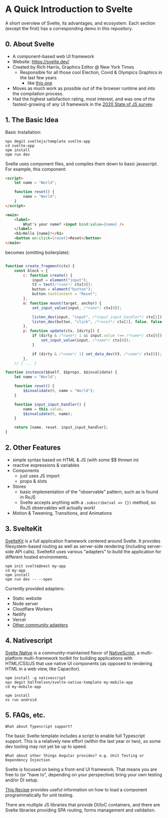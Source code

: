 # A Quick Introduction to Svelte

A short overview of Svelte, its advantages, and ecosystem. Each section (except the first) has a corresponding demo in this repository.

## 0. About Svelte

* A component-based web UI framework
* Website: https://svelte.dev/
* Created by Rich Harris, Graphics Editor @ New York Times
	* Responsible for all those cool Election, Covid & Olympics Graphics in the last few years
		* like [this one](./assets/graphic.mp4)
* Moves as much work as possible _out_ of the browser runtime and _into_ the compilation process.
* Had the highest satisfaction rating, most interest, and was one of the fastest-growing of any UI framework in the [2020 State of JS survey](https://2020.stateofjs.com/en-US/technologies/front-end-frameworks/).

## 1. The Basic Idea

Basic Installation:

```shell
npx degit sveltejs/template svelte-app
cd svelte-app
npm install
npm run dev
```

Svelte uses component files, and compiles them down to basic javascript. For example, this component:

```html
<script>
	let name = "World";

	function reset() {
		name = "World";
	}
</script>

<main>
	<label>
		What's your name? <input bind:value={name} />
	</label>
	<h1>Hello {name}!</h1>
	<button on:click={reset}>Reset</button>
</main>
```

becomes (omitting boilerplate):

```js

function create_fragment(ctx) {
	const block = {
		c: function create() {
			input = element("input");
			t3 = text(/*name*/ ctx[0]);
			button = element("button");
			button.textContent = "Reset";
		},
		m: function mount(target, anchor) {
			set_input_value(input, /*name*/ ctx[0]);

			listen_dev(input, "input", /*input_input_handler*/ ctx[2]);
			listen_dev(button, "click", /*reset*/ ctx[1], false, false, false);
		},
		p: function update(ctx, [dirty]) {
			if (dirty & /*name*/ 1 && input.value !== /*name*/ ctx[0]) {
				set_input_value(input, /*name*/ ctx[0]);
			}

			if (dirty & /*name*/ 1) set_data_dev(t3, /*name*/ ctx[0]);
		},
	// [ ... ]

function instance($$self, $$props, $$invalidate) {
	let name = "World";

	function reset() {
		$$invalidate(0, name = "World");
	}

	function input_input_handler() {
		name = this.value;
		$$invalidate(0, name);
	}

	return [name, reset, input_input_handler];
}

```

## 2. Other Features

* simple syntax based on HTML & JS (with some $$ thrown in)
* reactive expressions & variables
* Components
	* just uses JS import
	* props & slots
* Stores
	* basic implementation of the "observable" pattern, such as is found in RxJS
	* Svelte accepts anything with a `.subscribe(val => {})` method, so RxJS observables will actually work!
* Motion & Tweening, Transitions, and Animations

## 3. SvelteKit

[SvelteKit](https://kit.svelte.dev/) is a full application framework centered around Svelte. It provides filesystem-based routing as well as server-side rendering (including server-side API calls). SvelteKit uses various "adapters" to build the application for different hosted environments.

```shell
npm init svelte@next my-app
cd my-app
npm install
npm run dev -- --open
```

Currently provided adapters:

* Static website
* Node server
* Cloudflare Workers
* Netlify
* Vercel
* [Other community adapters](https://sveltesociety.dev/components/#adapters)


## 4. Nativescript

[Svelte Native](https://svelte-native.technology/) is a community-maintained flavor of [NativeScript](https://nativescript.org/), a multi-platform multi-framework toolkit for building applications with HTML/CSS/JS that use native UI components (as opposed to rendering HTML in a web view, like Capacitor).

```shell
npm install -g nativescript
npx degit halfnelson/svelte-native-template my-mobile-app
cd my-mobile-app

npm install
ns run android
```


## 5. FAQs, etc.

	What about Typescript support?

The basic Svelte template includes a script to enable full Typescript support. This is a relatively new effort (within the last year or two), so some dev tooling may not yet be up to speed.

	What about other things Angular provides? e.g. Unit Testing or Dependency Injection

Svelte is focused on being a front-end UI framework. That means you are free to (or "have to", depending on your perspective) bring your own testing and/or DI setup.

[This Recipe](https://svelte-recipes.netlify.app/testing/) provides useful information on how to load a component programmatically for unit testing.

There are multiple JS libraries that provide DI/IoC containers, and there are Svelte libraries providing SPA routing, forms management and validation.
